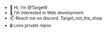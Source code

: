 - 👋 Hi, I’m @Target9
- 👀 I’m interested in Web development
- 📫 Reach me on discord. Target_not_the_shop
- 🔒 Love private repos
